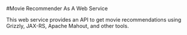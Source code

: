 #Movie Recommender As A Web Service

This web service provides an API to get movie recommendations using Grizzly, JAX-RS, Apache Mahout, and other tools.
